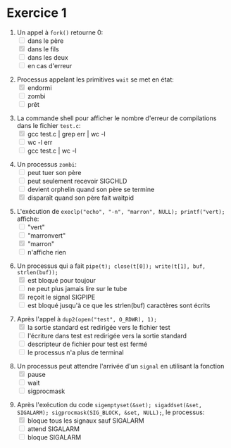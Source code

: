 # Exercice 1

1. Un appel à `fork()` retourne 0:\
  <input type="checkbox" disabled> dans le père\
  <input type="checkbox" disabled checked> dans le fils\
  <input type="checkbox" disabled> dans les deux\
  <input type="checkbox" disabled> en cas d'erreur

2. Processus appelant les primitives `wait` se met en état:\
  <input type="checkbox" disabled checked> endormi\
  <input type="checkbox" disabled> zombi\
  <input type="checkbox" disabled> prêt

3. La commande shell pour afficher le nombre d'erreur de compilations dans le fichier `test.c`:\
  <input type="checkbox" disabled checked> gcc test.c | grep err | wc -l\
  <input type="checkbox" disabled> wc -l err\
  <input type="checkbox" disabled> gcc test.c | wc -l

4. Un processus `zombi`:\
  <input type="checkbox" disabled> peut tuer son père\
  <input type="checkbox" disabled> peut seulement recevoir SIGCHLD\
  <input type="checkbox" disabled> devient orphelin quand son père se termine\
  <input type="checkbox" disabled checked> disparaît quand son père fait waitpid

5. L'exécution de `execlp("echo", "-n", "marron", NULL); printf("vert);` affiche:\
  <input type="checkbox" disabled> "vert"\
  <input type="checkbox" disabled> "marronvert"\
  <input type="checkbox" disabled checked> "marron"\
  <input type="checkbox" disabled> n'affiche rien 

6. Un processus qui a fait `pipe(t); close(t[0]); write(t[1], buf, strlen(buf));` \
  <input type="checkbox" disabled checked> est bloqué pour toujour\
  <input type="checkbox" disabled> ne peut plus jamais lire sur le tube\
  <input type="checkbox" disabled checked> reçoit le signal SIGPIPE\
  <input type="checkbox" disabled> est bloqué jusqu'à ce que les strlen(buf) caractères sont écrits

7. Après l'appel à `dup2(open("test", O_RDWR), 1);`\
  <input type="checkbox" disabled checked> la sortie standard est redirigée vers le fichier test\
  <input type="checkbox" disabled> l'écriture dans test est redirigée vers la sortie standard\
  <input type="checkbox" disabled> descripteur de fichier pour test est fermé\
  <input type="checkbox" disabled> le processus n'a plus de terminal

8. Un processus peut attendre l'arrivée d'un `signal` en utilisant la fonction\
  <input type="checkbox" disabled checked> pause\
  <input type="checkbox" disabled> wait\
  <input type="checkbox" disabled> sigprocmask

9. Après l'exécution du code `sigemptyset(&set); sigaddset(&set, SIGALARM); sigprocmask(SIG_BLOCK, &set, NULL);`, le processus:\
  <input type="checkbox" disabled checked> bloque tous les signaux sauf SIGALARM\
  <input type="checkbox" disabled> attend SIGALARM\
  <input type="checkbox" disabled> bloque SIGALARM